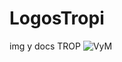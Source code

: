 # LogosTropi
img y docs TROP
![VyM](https://user-images.githubusercontent.com/129342947/228850535-2e2fe0eb-ec9e-4ff2-a75d-82ed8b54eadd.png)
